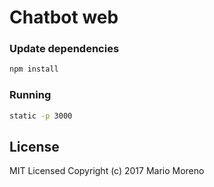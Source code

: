 # Chatbot web
  

### Update dependencies

```bash
npm install
```

### Running 

```bash
static -p 3000
```

## License

MIT Licensed
Copyright (c) 2017 Mario Moreno


